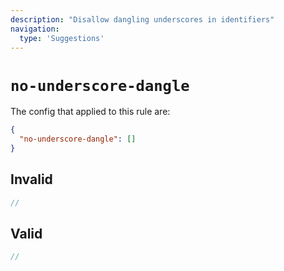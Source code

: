 ```yaml
---
description: "Disallow dangling underscores in identifiers"
navigation:
  type: 'Suggestions'
---
```


# `no-underscore-dangle`

The config that applied to this rule are:

```json
{
  "no-underscore-dangle": []
}
```

## Invalid

```js invalid
//
```

## Valid

```js valid
//
```
  